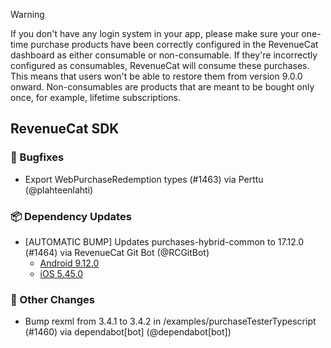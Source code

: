 > [!WARNING]  
> If you don't have any login system in your app, please make sure your one-time purchase products have been correctly configured in the RevenueCat dashboard as either consumable or non-consumable. If they're incorrectly configured as consumables, RevenueCat will consume these purchases. This means that users won't be able to restore them from version 9.0.0 onward.
> Non-consumables are products that are meant to be bought only once, for example, lifetime subscriptions.


## RevenueCat SDK
### 🐞 Bugfixes
* Export WebPurchaseRedemption types (#1463) via Perttu (@plahteenlahti)
### 📦 Dependency Updates
* [AUTOMATIC BUMP] Updates purchases-hybrid-common to 17.12.0 (#1464) via RevenueCat Git Bot (@RCGitBot)
  * [Android 9.12.0](https://github.com/RevenueCat/purchases-android/releases/tag/9.12.0)
  * [iOS 5.45.0](https://github.com/RevenueCat/purchases-ios/releases/tag/5.45.0)

### 🔄 Other Changes
* Bump rexml from 3.4.1 to 3.4.2 in /examples/purchaseTesterTypescript (#1460) via dependabot[bot] (@dependabot[bot])
